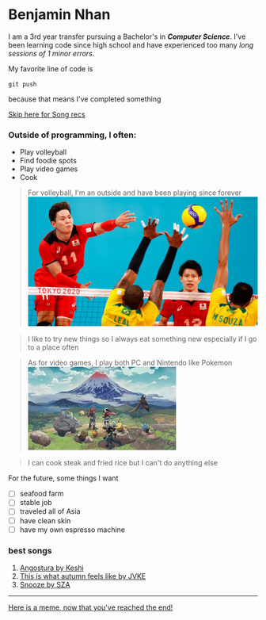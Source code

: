 # Benjamin Nhan
I am a 3rd year transfer pursuing a Bachelor's in ***Computer Science***.
I've been learning code since high school and have experienced too many _long sessions of 1 minor errors_.

My favorite line of code is 
```
git push
```
because that means I've completed something

[Skip here for Song recs](#best-songs)

### Outside of programming, I often:
- Play volleyball
- Find foodie spots
- Play video games
- Cook

>For volleyball, I'm an outside and have been playing since forever
![volleyball gameplay](vball.jpeg)

>I like to try new things so I always eat something new especially if I go to a place often

>As for video games, I play both PC and Nintendo like Pokemon
![pokemon gameplay](poke.jpeg)

>I can cook steak and fried rice but I can't do anything else 

For the future, some things I want
- [ ] seafood farm
- [ ] stable job 
- [ ] traveled all of Asia
- [ ] have clean skin
- [ ] have my own espresso machine

### best songs
1. [Angostura by Keshi](https://open.spotify.com/track/38umMmZQdeoOG7Zojor4g3?si=728733ddf42a4545)
2. [This is what autumn feels like by JVKE](https://open.spotify.com/track/2YOGCTiPJWMhZRdeadFj8G?si=3f7cec71d1954dbf)
3. [Snooze by SZA](https://open.spotify.com/track/5YABYtKx9qa56vBjlXDbmw?si=ce289afdd148446d)

---
[Here is a meme, now that you've reached the end!](images.md)

